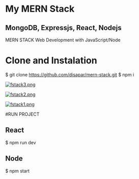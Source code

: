  # My MERN Stack
## MongoDB, Expressjs, React, Nodejs
 MERN STACK Web Development with JavaScript/Node
 # Clone and Instalation
 $ git clone https://github.com/disapar/mern-stack.git
 $ npm i

[![fstack3.png](https://i.postimg.cc/kMfxd42J/fstack3.png)](https://postimg.cc/s1GBY3Pq)

[![fstack2.png](https://i.postimg.cc/4yLtv8D7/fstack2.png)](https://postimg.cc/H8MVdtsd)

[![fstack1.png](https://i.postimg.cc/T1YgD84v/fstack1.png)](https://postimg.cc/8J9j2YGZ)

#RUN PROJECT
## React
 $ npm run dev
## Node
 $ npm start